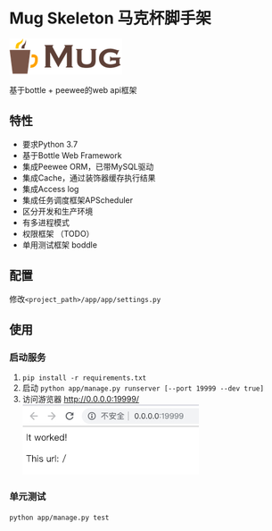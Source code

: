 # Mug Skeleton 马克杯脚手架

![logo](doc/../app/doc/logo.png)

基于bottle + peewee的web api框架

## 特性

* 要求Python 3.7
* 基于Bottle Web Framework
* 集成Peewee ORM，已带MySQL驱动
* 集成Cache，通过装饰器缓存执行结果
* 集成Access log
* 集成任务调度框架APScheduler
* 区分开发和生产环境
* 有多进程模式
* 权限框架 （TODO）
* 单用测试框架 boddle

## 配置

修改`<project_path>/app/app/settings.py`

## 使用

### 启动服务

1. `pip install -r requirements.txt`
2. 启动 `python app/manage.py runserver [--port 19999 --dev true]`
3. 访问游览器 <http://0.0.0.0:19999/> ![home](doc/../app/doc/home.jpg)

### 单元测试

`python app/manage.py test`